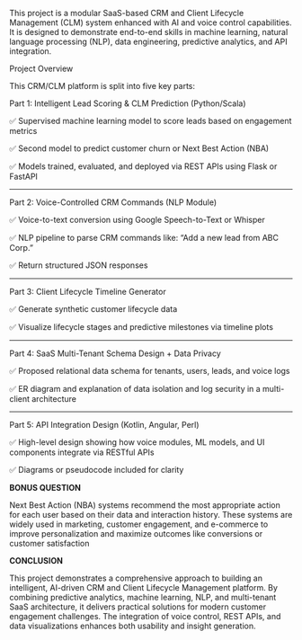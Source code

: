 This project is a modular SaaS-based CRM and Client Lifecycle Management (CLM) system enhanced with AI and voice control capabilities. It is designed to demonstrate end-to-end skills in machine learning, natural language processing (NLP), data engineering, predictive analytics, and API integration.

Project Overview

This CRM/CLM platform is split into five key parts:

Part 1: Intelligent Lead Scoring & CLM Prediction (Python/Scala)

✅ Supervised machine learning model to score leads based on engagement metrics

✅ Second model to predict customer churn or Next Best Action (NBA)

✅ Models trained, evaluated, and deployed via REST APIs using Flask or FastAPI



---

Part 2: Voice-Controlled CRM Commands (NLP Module)

✅ Voice-to-text conversion using Google Speech-to-Text or Whisper

✅ NLP pipeline to parse CRM commands like: “Add a new lead from ABC Corp.”

✅ Return structured JSON responses





---

Part 3: Client Lifecycle Timeline Generator

✅ Generate synthetic customer lifecycle data

✅ Visualize lifecycle stages and predictive milestones via timeline plots



---

Part 4: SaaS Multi-Tenant Schema Design + Data Privacy

✅ Proposed relational data schema for tenants, users, leads, and voice logs

✅ ER diagram and explanation of data isolation and log security in a multi-client architecture



---

Part 5: API Integration Design (Kotlin, Angular, Perl)

✅ High-level design showing how voice modules, ML models, and UI components integrate via RESTful APIs

✅ Diagrams or pseudocode included for clarity

**BONUS QUESTION**

Next Best Action (NBA) systems recommend the most appropriate action for each user based on their data and interaction history. These systems are widely used in marketing, customer engagement, and e-commerce to improve personalization and maximize outcomes like conversions or customer satisfaction


**CONCLUSION**

This project demonstrates a comprehensive approach to building an intelligent, AI-driven CRM and Client Lifecycle Management platform. By combining predictive analytics, machine learning, NLP, and multi-tenant SaaS architecture, it delivers practical solutions for modern customer engagement challenges. The integration of voice control, REST APIs, and data visualizations enhances both usability and insight generation.

